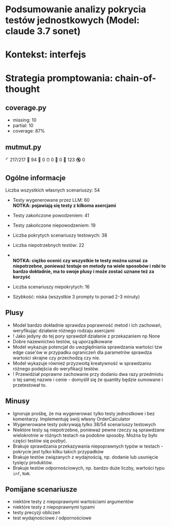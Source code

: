 # Podsumowanie analizy pokrycia testów jednostkowych (Model: claude 3.7 sonet)
# Kontekst: interfejs
# Strategia promptowania: chain-of-thought

## coverage.py
- missing: 10
- partial: 10
- coverage: 87%

## mutmut.py
⠋ 217/217  🎉 94 🫥 0  ⏰ 0  🤔 0  🙁 123  🔇 0

## Ogólne informacje

Liczba wszystkich własnych scenariuszy: 54

- Testy wygenerowane przez LLM: 60
<br/> <strong>NOTKA: pojawiają się testy z kilkoma asercjami</strong>
- Testy zakończone powodzeniem: 41
- Testy zakończone niepowodzeniem: 19


- Liczba pokrytych scenariuszy testowych: 38
- Liczba niepotrzebnych testów: 22
- <br/> <strong>NOTKA: ciężko ocenić czy wszystkie te testy można uznać za niepotrzebne, ponieważ testuje on metody na wiele sposobów i robi to bardzo dokładnie, ma to swoje plusy i może zostać uznane też za korzyść</strong>
- Liczba scenariuszy niepokrytych: 16
- Szybkość: niska (wszystkie 3 prompty to ponad 2-3 minuty)

## Plusy

- Model bardzo dokładnie sprawdza poprawność metod i ich zachowań, weryfikując działanie różnego rodzaju asercjami
- ! Jako jedyny do tej pory sprawdził działanie z przekazaniem np None
- Dobre nazewnictwo testów, są uporządkowane
- Model wykazuje potencjał do uwzględniania sprawdzania wartości tzw edge case'ów w przypadku ograniczeń dla parametrów sprawdza wartości skrajne czy przechodzą czy nie.
- Model wykazuje również przyzwoitą kreatywność w sprawdzaniu różnego podejścia do weryfikacji testów.
- ! Przewidział poprawne zachowanie przy dodaniu dwa razy przedmiotu o tej samej nazwie i cenie - domyślił się że quantity będzie sumowane i przetestował to.

## Minusy

- Ignoruje prośbę, że ma wygenerować tylko testy jednostkowe i bez komentarzy. Implementuję swój własny OrderCalculator
- Wygenerowane testy pokrywają tylko 38/54 scenariuszy testowych
- Niektóre testy są niepotrzebne, ponieważ pewne rzeczy są sprawdzane wielokrotnie w różnych testach na podobne sposoby. Można by było części testów się pozbyć.
- Brakuje sprawdzania przekazywania niepoprawnych typów w testach - pokrycie jest tylko kilku takich przypadków
- Brakuje testów związanych z wydajnością, np. dodanie lub usunięcie tysięcy produktów.
- Brakuje testów odpornościowych, np. bardzo duże liczby, wartości typu `inf`, `NaN`.

## Pomijane scenariusze

- niektóre testy z niepoprawnymi wartościami argumentów
- niektóre testy z niepoprawnymi typami
- testy precyzji obliczeń
- test wydajnościowe / odpornościowe

